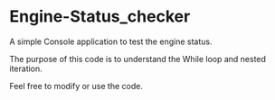 # Engine-Status_checker
A simple Console application to test the engine status.

The purpose of this code is to understand the While loop and nested iteration.

Feel free to modify or use the code.
